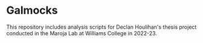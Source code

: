 # Galmocks
This repository includes analysis scripts for Declan Houlihan's thesis project conducted in the Maroja Lab at Williams College in 2022-23.
